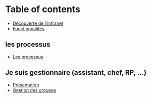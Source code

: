 # Table of contents

* [Découverte de l'intranet](README.md)
* [Fonctionnalités](fonctionnalites.md)

## les processus

* [Les processus](les-processus/process.md)

<!-- ## Je suis étudiant

* [Présentation](je-suis-etudiant/intro.md)
* [Mon Emploi du temps](je-suis-etudiant/edt.md)
* [Mes notes](je-suis-etudiant/notes.md)
* [Mes rattrapages](je-suis-etudiant/rattrapage.md)
* [Mes absences](je-suis-etudiant/absences.md)

## Je suis enseignant

* [Présentation](je-suis-enseignant/intro.md)
* [Gestion des étudiants](je-suis-enseignant/gestion_etudiants.md)
* [Gestion des prévisionnels](je-suis-enseignant/gestion_previsionnel.md)
* [Emploi du temps](je-suis-enseignant/edt.md) -->

## Je suis gestionnaire (assistant, chef, RP, ...)

* [Présentation](je-suis-gestionnaire-assistant-chef-rp-.../intro.md)
* [Gestion des groupes](je-suis-gestionnaire-assistant-chef-rp-.../groupes.md)
